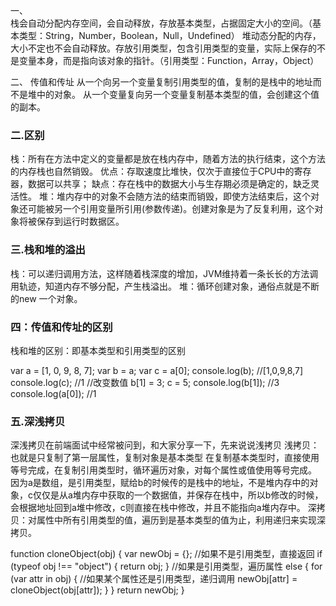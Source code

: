 一、  
栈会自动分配内存空间，会自动释放，存放基本类型，占据固定大小的空间。（基本类型：String，Number，Boolean，Null，Undefined）
堆动态分配的内存，大小不定也不会自动释放。存放引用类型，包含引用类型的变量，实际上保存的不是变量本身，而是指向该对象的指针。（引用类型：Function，Array，Object）

二、  传值和传址
从一个向另一个变量复制引用类型的值，复制的是栈中的地址而不是堆中的对象。
从一个变量复向另一个变量复制基本类型的值，会创建这个值的副本。


### 二.区别
栈：所有在方法中定义的变量都是放在栈内存中，随着方法的执行结束，这个方法的内存栈也自然销毁。
优点：存取速度比堆快，仅次于直接位于CPU中的寄存器，数据可以共享；
缺点：存在栈中的数据大小与生存期必须是确定的，缺乏灵活性。
堆：堆内存中的对象不会随方法的结束而销毁，即使方法结束后，这个对象还可能被另一个引用变量所引用(参数传递)。创建对象是为了反复利用，这个对象将被保存到运行时数据区。
### 三.栈和堆的溢出
栈：可以递归调用方法，这样随着栈深度的增加，JVM维持着一条长长的方法调用轨迹，知道内存不够分配，产生栈溢出。
堆：循环创建对象，通俗点就是不断的new 一个对象。
### 四：传值和传址的区别
栈和堆的区别：即基本类型和引用类型的区别

var a = [1, 0, 9, 8, 7];
var b = a;
var c = a[0];
console.log(b); //[1,0,9,8,7]
console.log(c); //1
//改变数值
b[1] = 3;
c = 5;
console.log(b[1]); //3
console.log(a[0]); //1

### 五.深浅拷贝
深浅拷贝在前端面试中经常被问到，和大家分享一下，先来说说浅拷贝
浅拷贝：也就是只复制了第一层属性，复制对象是基本类型
在复制基本类型时，直接使用等号完成，在复制引用类型时，循环遍历对象，对每个属性或值使用等号完成。
因为a是数组，是引用类型，赋给b的时候传的是栈中的地址，不是堆内存中的对象，c仅仅是从a堆内存中获取的一个数据值，并保存在栈中，所以b修改的时候，会根据地址回到a堆中修改，c则直接在栈中修改，并且不能指向a堆内存中。
深拷贝：对属性中所有引用类型的值，遍历到是基本类型的值为止，利用递归来实现深拷贝。

function cloneObject(obj) {
  var newObj = {}; //如果不是引用类型，直接返回
  if (typeof obj !== "object") {
    return obj;
  }
  //如果是引用类型，遍历属性
  else {
    for (var attr in obj) {
      //如果某个属性还是引用类型，递归调用
      newObj[attr] = cloneObject(obj[attr]);
    }
  }
  return newObj;
}


